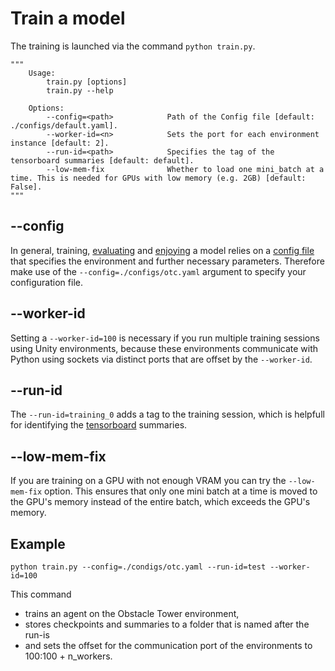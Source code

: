 # Train a model

The training is launched via the command `python train.py`.

```
"""
    Usage:
        train.py [options]
        train.py --help

    Options:
        --config=<path>            Path of the Config file [default: ./configs/default.yaml].
        --worker-id=<n>            Sets the port for each environment instance [default: 2].
        --run-id=<path>            Specifies the tag of the tensorboard summaries [default: default].
        --low-mem-fix              Whether to load one mini_batch at a time. This is needed for GPUs with low memory (e.g. 2GB) [default: False].
"""
```

## --config
In general, training, [evaluating](evaluation.md) and [enjoying](enjoy.md) a model relies on a [config file](configuration.md) that specifies the environment and further necessary parameters.
Therefore make use of the `--config=./configs/otc.yaml` argument to specify your configuration file.

## --worker-id
Setting a `--worker-id=100` is necessary if you run multiple training sessions using Unity environments, because these environments communicate with Python using sockets via distinct ports that are offset by the `--worker-id`.

## --run-id
The `--run-id=training_0` adds a tag to the training session, which is helpfull for identifying the [tensorboard](tensorboard.md) summaries.

## --low-mem-fix
If you are training on a GPU with not enough VRAM you can try the `--low-mem-fix` option. This ensures that only one mini batch at a time is moved to the GPU's memory instead of the entire batch, which exceeds the GPU's memory.

## Example

```
python train.py --config=./condigs/otc.yaml --run-id=test --worker-id=100
```

This command
- trains an agent on the Obstacle Tower environment,
- stores checkpoints and summaries to a folder that is named after the run-is
- and sets the offset for the communication port of the environments to 100:100 + n_workers.

